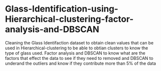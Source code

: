 # Glass-Identification-using-Hierarchical-clustering-factor-analysis-and-DBSCAN
Cleaning the Glass Identifaction dataset to obtain clean values that can be used in Hierarchical-clustering to be able to obtian clusters to know the type of glass used.
Factor analysis and DBSCAN to know what are the factors that effect the data to see if they need to removed and DBSCAN to underand the outliers and know if they contribute more than 5% of the data 
